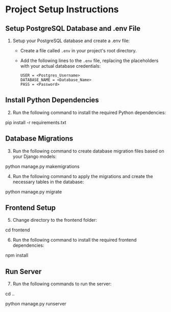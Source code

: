 # Project Setup Instructions

## Setup PostgreSQL Database and .env File

1. Setup your PostgreSQL database and create a .env file:
   - Create a file called `.env` in your project's root directory.
   - Add the following lines to the `.env` file, replacing the placeholders with your actual database credentials:

     ```
     USER = <Postgres_Username>
     DATABASE_NAME = <Database_Name>
     PASS = <Password>
     ```

## Install Python Dependencies

2. Run the following command to install the required Python dependencies:

pip install -r requirements.txt

## Database Migrations

3. Run the following command to create database migration files based on your Django models:

python manage.py makemigrations

4. Run the following command to apply the migrations and create the necessary tables in the database:

python manage.py migrate

## Frontend Setup

5. Change directory to the frontend folder:

cd frontend

6. Run the following command to install the required frontend dependencies:

npm install

## Run Server

7. Run the following commands to run the server:
   
cd ..

python manage.py runserver



